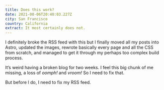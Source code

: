 ```yaml
---
title: Does this work?
date: 2021-08-06T20:40:03.227Z
city: San Francisco
country: California
extract: It most certainly does not.
---
```

I definitely broke the RSS feed with this but I finally moved all my posts into Astro, updated the images, rewrote basically every page and all the CSS from scratch, and managed to get it through my perhaps too complex build process.

It’s weird having a broken blog for two weeks. I feel this big chunk of me missing, a loss of _oomph!_ and _vroom!_ So I need to fix that.

But before I do, I need to fix my RSS feed.